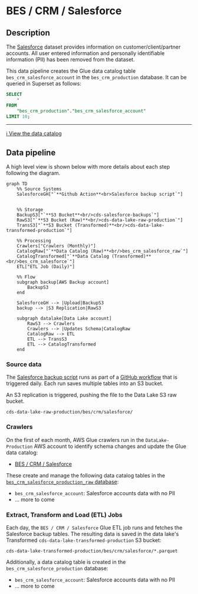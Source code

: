 # BES / CRM / Salesforce
## Description
The [Salesforce](https://canadiandigitalservice.my.salesforce.com/) dataset provides information on customer/client/partner accounts. All user entered information and personally identifiable information (PII) has been removed from the dataset.

This data pipeline creates the Glue data catalog table `bes_crm_salesforce_account` in the `bes_crm_production` database.  It can be queried in Superset as follows:

```sql
SELECT 
    * 
FROM 
    "bes_crm_production"."bes_crm_salesforce_account" 
LIMIT 10;
```

---

[:information_source:  View the data catalog](../../../catalog/bes/crm/salesforce.md)

## Data pipeline
A high level view is shown below with more details about each step following the diagram.

```mermaid
graph TD
    %% Source Systems
    SalesforceGH["`**Github Action**<br>Salesforce backup script`"]
    
    
    %% Storage
    BackupS3["`**S3 Bucket**<br/>cds-salesforce-backups`"]
    RawS3["`**S3 Bucket (Raw)**<br/>cds-data-lake-raw-production`"]
    TransS3["`**S3 Bucket (Transformed)**<br/>cds-data-lake-transformed-production`"]
    
    %% Processing
    Crawlers["Crawlers (Monthly)"]
    CatalogRaw["`**Data Catalog (Raw)**<br/>bes_crm_salesforce_raw`"]
    CatalogTransformed["`**Data Catalog (Transformed)**<br/>bes_crm_salesforce`"]
    ETL["ETL Job (Daily)"]

    %% Flow
    subgraph backup[AWS Backup account]
        BackupS3
    end

    SalesforceGH --> |Upload|BackupS3
    backup --> |S3 Replication|RawS3

    subgraph datalake[Data Lake account]
        RawS3 --> Crawlers
        Crawlers --> |Updates Schema|CatalogRaw
        CatalogRaw --> ETL
        ETL --> TransS3
        ETL --> CatalogTransformed
    end
```

### Source data

The [Salesforce backup script](https://github.com/cds-snc/salesforce-backup) runs as part of a [GitHub workflow](https://github.com/cds-snc/salesforce-backup/actions/workflows/salesforce-backup.yml) that is triggered daily. Each run saves multiple tables into an S3 bucket.

An S3 replication is triggered, pushing the file to the Data Lake S3 raw bucket.

```
cds-data-lake-raw-production/bes/crm/salesforce/
```

### Crawlers
On the first of each month, AWS Glue crawlers run in the `DataLake-Production` AWS account to identify schema changes and update the Glue data catalog:

- [BES / CRM / Salesforce](https://github.com/cds-snc/data-lake/blob/468142031c7bdd1a2720def7d5ebb4e07fff4bef/terragrunt/aws/glue/crawlers.tf)

These create and manage the following data catalog tables in the [`bes_crm_salesforce_production_raw` database](terragrunt/aws/glue/databases.tf):

- `bes_crm_salesforce_account`: Salesforce accounts data with no PII
- ... more to come

### Extract, Transform and Load (ETL) Jobs

Each day, the `BES / CRM / Salesforce` Glue ETL job runs and fetches the Salesforce backup tables.  The resulting data is saved in the data lake's Transformed `cds-data-lake-transformed-production` S3 bucket:

```
cds-data-lake-transformed-production/bes/crm/salesforce/*.parquet
```

Additionally, a data catalog table is created in the `bes_crm_salesforce_production` database:

- `bes_crm_salesforce_account`: Salesforce accounts data with no PII
- ... more to come